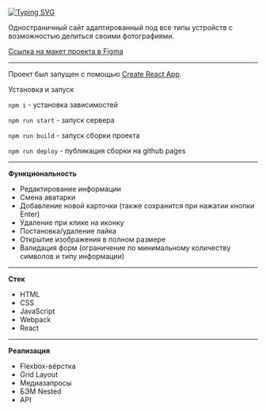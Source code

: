 [![Typing SVG](https://readme-typing-svg.herokuapp.com?font=Lora&size=35&color=000000&width=550&lines=React+App%3A+%D0%9C%D0%B5%D1%81%D1%82%D0%BE)](https://git.io/typing-svg)

Одностраничный сайт адаптированный под все типы устройств с возможностью делиться своими фотографиями.

[Ссылка на макет проекта в Figma](https://www.figma.com/file/2cn9N9jSkmxD84oJik7xL7/JavaScript.-Sprint-4?node-id=0%3A1)

***

Проект был запущен с помощью [Create React App](https://github.com/facebook/create-react-app ).

Установка и запуск

```npm i``` - установка зависимостей

```npm run start``` - запуск сервера

```npm run build``` - запуск сборки проекта

```npm run deploy``` - публикация сборки на github pages

***

__Функциональность__
- Редактирование информации
- Смена аватарки
- Добавление новой карточки (также сохранится при нажатии кнопки Enter)
- Удаление при клике на иконку
- Постановка/удаление лайка
- Открытие изображения в полном размере
- Валидация форм (ограничение по минимальному количеству символов и типу информации)

***

__Стек__
- HTML
- CSS
- JavaScript
- Webpack
- React

***

__Реализация__
- Flexbox-вёрстка
- Grid Layout
- Медиазапросы
- БЭМ Nested
- API


